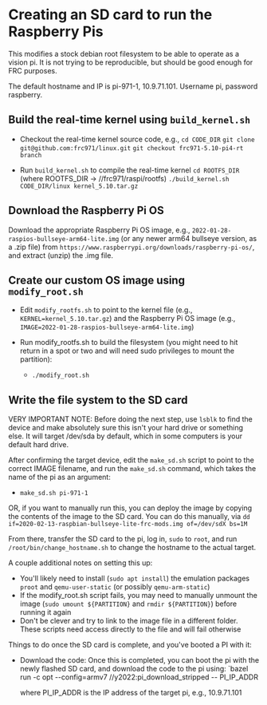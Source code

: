 # Creating an SD card to run the Raspberry Pis

This modifies a stock debian root filesystem to be able to operate as a vision
pi.  It is not trying to be reproducible, but should be good enough for FRC
purposes.

The default hostname and IP is pi-971-1, 10.9.71.101.
  Username pi, password raspberry.

## Build the real-time kernel using `build_kernel.sh`

- Checkout the real-time kernel source code, e.g.,
  `cd CODE_DIR`
  `git clone git@github.com:frc971/linux.git`
  `git checkout frc971-5.10-pi4-rt branch`

- Run `build_kernel.sh` to compile the real-time kernel
  `cd ROOTFS_DIR` (where ROOTFS_DIR -> //frc971/raspi/rootfs)
  `./build_kernel.sh CODE_DIR/linux kernel_5.10.tar.gz`

## Download the Raspberry Pi OS

Download the appropriate Raspberry Pi OS image, e.g.,
`2022-01-28-raspios-bullseye-arm64-lite.img` (or any newer arm64
bullseye version, as a .zip file) from
`https://www.raspberrypi.org/downloads/raspberry-pi-os/`, and extract
(unzip) the .img file.

## Create our custom OS image using `modify_root.sh`

- Edit `modify_rootfs.sh` to point to the kernel file (e.g.,
`KERNEL=kernel_5.10.tar.gz`) and the Raspberry Pi OS image (e.g.,
`IMAGE=2022-01-28-raspios-bullseye-arm64-lite.img`)

- Run modify_rootfs.sh to build the filesystem (you might need to hit
return in a spot or two and will need sudo privileges to mount the
partition):
  * `./modify_root.sh`

## Write the file system to the SD card

VERY IMPORTANT NOTE: Before doing the next step, use `lsblk` to find
the device and make absolutely sure this isn't your hard drive or
something else.  It will target /dev/sda by default, which in some
computers is your default hard drive.

After confirming the target device, edit the `make_sd.sh` script to point to the correct IMAGE filename, and run the `make_sd.sh` command,
which takes the name of the pi as an argument:
  * `make_sd.sh pi-971-1`

OR, if you want to manually run this, you can deploy the image by
copying the contents of the image to the SD card.  You can do this
manually, via
  `dd if=2020-02-13-raspbian-bullseye-lite-frc-mods.img of=/dev/sdX bs=1M`

From there, transfer the SD card to the pi, log in, `sudo` to `root`,
and run `/root/bin/change_hostname.sh` to change the hostname to the
actual target.


A couple additional notes on setting this up:
   * You'll likely need to install (`sudo apt install`) the emulation packages `proot` and `qemu-user-static` (or possibly `qemu-arm-static`)
   * If the modify_root.sh script fails, you may need to manually unmount the image (`sudo umount ${PARTITION}` and `rmdir ${PARTITION}`) before running it again
   * Don't be clever and try to link to the image file in a different folder.  These scripts need access directly to the file and will fail otherwise


Things to do once the SD card is complete, and you've booted a PI with it:

  * Download the code:
    Once this is completed, you can boot the pi with the newly flashed SD
    card, and download the code to the pi using:
      `bazel run -c opt --config=armv7 //y2022:pi_download_stripped -- PI_IP_ADDR

    where PI_IP_ADDR is the IP address of the target pi, e.g., 10.9.71.101
